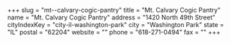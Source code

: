 +++
slug = "mt--calvary-cogic-pantry"
title = "Mt. Calvary Cogic Pantry"
name = "Mt. Calvary Cogic Pantry"
address = "1420 North 49th Street"
cityIndexKey = "city-il-washington-park"
city = "Washington Park"
state = "IL"
postal = "62204"
website = ""
phone = "618-271-0494"
fax = ""
+++

